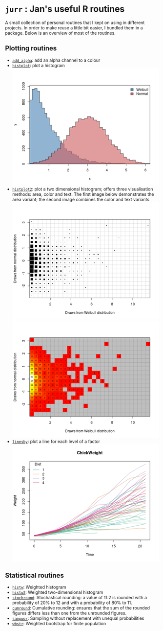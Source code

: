 `jurr` : Jan's useful R routines
================================

A small collection of personal routines that I kept on using in different 
projects. In order to make reuse a little bit easier, I bundled them in a 
package. Below is an overview of most of the routines.


Plotting routines
-----------------

- [`add_alpha`](https://github.com/djvanderlaan/jurr/blob/master/jurr/R/plot_var.R): 
  add an alpha channel to a colour
- [`histplot`](https://github.com/djvanderlaan/jurr/blob/master/jurr/R/histplot.R): 
  plot a histogram   
  ![histplot example](http://github.com/djvanderlaan/jurr/raw/master/examples/histplot.png)
- [`histplot2`](https://github.com/djvanderlaan/jurr/blob/master/jurr/R/histplot.R): 
  plot a two dimensional histogram; offers three visualisation methods: area, 
  color and text. The first image below demonstrates the area variant; the 
  second image combines the color and text variants   
  ![histplot2 example](http://github.com/djvanderlaan/jurr/raw/master/examples/histplot2_area.png)
  ![histplot2 example](http://github.com/djvanderlaan/jurr/raw/master/examples/histplot2_colour.png)
- [`linesby`](https://github.com/djvanderlaan/jurr/blob/master/jurr/R/plot_var.R): 
  plot a line for each level of a factor  
  ![linesby example](http://github.com/djvanderlaan/jurr/raw/master/examples/linesby.png)


Statistical routines
--------------------

- [`histw`](https://github.com/djvanderlaan/jurr/blob/master/jurr/R/histw.R):
  Weighted histogram
- [`histw2`](https://github.com/djvanderlaan/jurr/blob/master/jurr/R/histw.R): 
  Weighted two-dimensional histogram
- [`stochround`](https://github.com/djvanderlaan/jurr/blob/master/jurr/R/sample.R): 
  Stochastical rounding: a value of 11.2 is rounded with a probability of 20%
  to 12 and with a probability of 80% to 11. 
- [`cumround`](https://github.com/djvanderlaan/jurr/blob/master/jurr/R/sample.R): 
  Cumulative rounding: ensures that the sum of the rounded figures differs less
  than one from the unrounded figures.
- [`sampwor`](https://github.com/djvanderlaan/jurr/blob/master/jurr/R/sample.R): 
  Sampling without replacement with unequal probabilities
- [`wbstr`](https://github.com/djvanderlaan/jurr/blob/master/jurr/R/sample.R): 
  Weighted bootstrap for finite population


